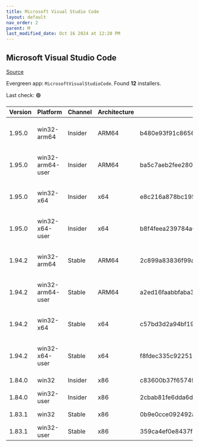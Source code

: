 ```yaml
---
title: Microsoft Visual Studio Code
layout: default
nav_order: 2
parent: M
last_modified_date: Oct 16 2024 at 12:20 PM
---
```


## Microsoft Visual Studio Code

[Source](https://code.visualstudio.com)

Evergreen app: `MicrosoftVisualStudioCode`. Found **12** installers.

Last check: 🟢

| Version | Platform         | Channel | Architecture | Sha256                                                           | URI                                                                                                                                                                                                                                                                                                            |
| ------- | ---------------- | ------- | ------------ | ---------------------------------------------------------------- | -------------------------------------------------------------------------------------------------------------------------------------------------------------------------------------------------------------------------------------------------------------------------------------------------------------- |
| 1.95.0  | win32-arm64      | Insider | ARM64        | b480e93f91c8656439a811d769487bd3bfa650b826b02825701c07bfb7958d96 | [https://vscode.download.prss.microsoft.com/dbazure/download/insider/8965e51174c237ba2a7c4f7be991ffa0526892cb/VSCodeSetup-arm64-1.95.0-insider.exe](https://vscode.download.prss.microsoft.com/dbazure/download/insider/8965e51174c237ba2a7c4f7be991ffa0526892cb/VSCodeSetup-arm64-1.95.0-insider.exe)         |
| 1.95.0  | win32-arm64-user | Insider | ARM64        | ba5c7aeb2fee28080b6d6a89d9b48b8dd833db3cfd865994c3c1cb3c0c263138 | [https://vscode.download.prss.microsoft.com/dbazure/download/insider/8965e51174c237ba2a7c4f7be991ffa0526892cb/VSCodeUserSetup-arm64-1.95.0-insider.exe](https://vscode.download.prss.microsoft.com/dbazure/download/insider/8965e51174c237ba2a7c4f7be991ffa0526892cb/VSCodeUserSetup-arm64-1.95.0-insider.exe) |
| 1.95.0  | win32-x64        | Insider | x64          | e8c216a878bc195955b6e2faf3c00ecbe82c9c445e13a8b608d03dd041a0ee7f | [https://vscode.download.prss.microsoft.com/dbazure/download/insider/8965e51174c237ba2a7c4f7be991ffa0526892cb/VSCodeSetup-x64-1.95.0-insider.exe](https://vscode.download.prss.microsoft.com/dbazure/download/insider/8965e51174c237ba2a7c4f7be991ffa0526892cb/VSCodeSetup-x64-1.95.0-insider.exe)             |
| 1.95.0  | win32-x64-user   | Insider | x64          | b8f4feea239784a65d555e16bbe7b6c1de28e08afcefd0d2829f24473511bd95 | [https://vscode.download.prss.microsoft.com/dbazure/download/insider/8965e51174c237ba2a7c4f7be991ffa0526892cb/VSCodeUserSetup-x64-1.95.0-insider.exe](https://vscode.download.prss.microsoft.com/dbazure/download/insider/8965e51174c237ba2a7c4f7be991ffa0526892cb/VSCodeUserSetup-x64-1.95.0-insider.exe)     |
| 1.94.2  | win32-arm64      | Stable  | ARM64        | 2c899a83836f99afd7d44044567b5a5a902d348cbb0c45660a33880f644a1d57 | [https://vscode.download.prss.microsoft.com/dbazure/download/stable/384ff7382de624fb94dbaf6da11977bba1ecd427/VSCodeSetup-arm64-1.94.2.exe](https://vscode.download.prss.microsoft.com/dbazure/download/stable/384ff7382de624fb94dbaf6da11977bba1ecd427/VSCodeSetup-arm64-1.94.2.exe)                           |
| 1.94.2  | win32-arm64-user | Stable  | ARM64        | a2ed16faabbfaba3f3c4bd0faf2600aa7a7e96f1d0734fcb838902a7fc97eb4c | [https://vscode.download.prss.microsoft.com/dbazure/download/stable/384ff7382de624fb94dbaf6da11977bba1ecd427/VSCodeUserSetup-arm64-1.94.2.exe](https://vscode.download.prss.microsoft.com/dbazure/download/stable/384ff7382de624fb94dbaf6da11977bba1ecd427/VSCodeUserSetup-arm64-1.94.2.exe)                   |
| 1.94.2  | win32-x64        | Stable  | x64          | c57bd3d2a94bf19b71112636b18a74e50be08348e7b164b34f9b05ec4c2f7622 | [https://vscode.download.prss.microsoft.com/dbazure/download/stable/384ff7382de624fb94dbaf6da11977bba1ecd427/VSCodeSetup-x64-1.94.2.exe](https://vscode.download.prss.microsoft.com/dbazure/download/stable/384ff7382de624fb94dbaf6da11977bba1ecd427/VSCodeSetup-x64-1.94.2.exe)                               |
| 1.94.2  | win32-x64-user   | Stable  | x64          | f8fdec335c92251d76315bbda3d29d93cd34fff93b6125d5a3bc7781ebee41f2 | [https://vscode.download.prss.microsoft.com/dbazure/download/stable/384ff7382de624fb94dbaf6da11977bba1ecd427/VSCodeUserSetup-x64-1.94.2.exe](https://vscode.download.prss.microsoft.com/dbazure/download/stable/384ff7382de624fb94dbaf6da11977bba1ecd427/VSCodeUserSetup-x64-1.94.2.exe)                       |
| 1.84.0  | win32            | Insider | x86          | c83600b37f65749ea9e16496847bbfd967dece2472cee7d8011ae719e2633c18 | [https://az764295.vo.msecnd.net/insider/0c36b92c82064882a228487040187cfc13669c0f/VSCodeSetup-ia32-1.84.0-insider.exe](https://az764295.vo.msecnd.net/insider/0c36b92c82064882a228487040187cfc13669c0f/VSCodeSetup-ia32-1.84.0-insider.exe)                                                                     |
| 1.84.0  | win32-user       | Insider | x86          | 2cbab81fe6dda6dfb07751707107db95ba7afa0a6ada65a1df78a04eef0aadf5 | [https://az764295.vo.msecnd.net/insider/0c36b92c82064882a228487040187cfc13669c0f/VSCodeUserSetup-ia32-1.84.0-insider.exe](https://az764295.vo.msecnd.net/insider/0c36b92c82064882a228487040187cfc13669c0f/VSCodeUserSetup-ia32-1.84.0-insider.exe)                                                             |
| 1.83.1  | win32            | Stable  | x86          | 0b9e0cce092492a88cdaf12048e3630290944b051f3194c5ca3d6b7012f05e7f | [https://az764295.vo.msecnd.net/stable/a6606b6ca720bca780c2d3c9d4cc3966ff2eca12/VSCodeSetup-ia32-1.83.1.exe](https://az764295.vo.msecnd.net/stable/a6606b6ca720bca780c2d3c9d4cc3966ff2eca12/VSCodeSetup-ia32-1.83.1.exe)                                                                                       |
| 1.83.1  | win32-user       | Stable  | x86          | 359ca4ef0e8437f7e5183a97a9d79834463a3df88bb10c82c48cc2bd53b8a7e5 | [https://az764295.vo.msecnd.net/stable/a6606b6ca720bca780c2d3c9d4cc3966ff2eca12/VSCodeUserSetup-ia32-1.83.1.exe](https://az764295.vo.msecnd.net/stable/a6606b6ca720bca780c2d3c9d4cc3966ff2eca12/VSCodeUserSetup-ia32-1.83.1.exe)                                                                               |

